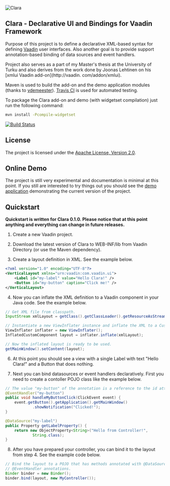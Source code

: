 ![Clara](https://github.com/tehapo/Clara/raw/99386831b5c2f3fc1e916180b1b60c796c2cd0ad/dist/img/clara-logo-150x174.png)

## Clara - Declarative UI and Bindings for Vaadin Framework

Purpose of this project is to define a declarative XML-based syntax for defining [Vaadin](https://vaadin.com) user interfaces. Also another goal is to provide support annotation-based binding of data sources and event handlers.

Project also serves as a part of my Master's thesis at the University of Turku and also derives from the work done by Joonas Lehtinen on his [xmlui Vaadin add-on](http://vaadin.
com/addon/xmlui).

Maven is used to build the add-on and the demo application modules (thanks to [vdemeester](https://github.com/vdemeester)). [Travis CI](http://travis-ci.org/) is used for automated testing.

To package the Clara add-on and demo (with widgetset compilation) just run the following command:
```bash
mvn install -Pcompile-widgetset
```

[![Build Status](https://secure.travis-ci.org/tehapo/Clara.png)](http://travis-ci.org/tehapo/Clara)

## License

The project is licensed under the [Apache License, Version 2.0](http://www.apache.org/licenses/LICENSE-2.0.html).

## Online Demo

The project is still very experimental and documentation is minimal at this point. If you still are interested to try things out you should see the [demo application](http://teemu.virtuallypreinstalled.com/clara) demonstrating the current version of the project.

## Quickstart

**Quickstart is written for Clara 0.1.0. Please notice that at this point anything and everything can change in future releases.**

1) Create a new Vaadin project.

2) Download the latest version of Clara to WEB-INF/lib from Vaadin Directory (or use the Maven dependency).

3) Create a layout definition in XML. See the example below.

```xml
<?xml version="1.0" encoding="UTF-8"?>
<VerticalLayout xmlns="urn:vaadin:com.vaadin.ui">
    <Label id="my-label" value="Hello Clara!" />
    <Button id="my-button" caption="Click me!" />
</VerticalLayout>
```

4) Now you can inflate the XML definition to a Vaadin component in your Java code. See the example below.

```java
// Get XML file from classpath.
InputStream xmlLayout = getClass().getClassLoader().getResourceAsStream("xml-layout.xml");

// Instantiate a new ViewInflater instance and inflate the XML to a CustomComponent.
ViewInflater inflater = new ViewInflater();
InflatedCustomComponent layout = inflater.inflate(xmlLayout);

// Now the inflated layout is ready to be used.
getMainWindow().setContent(layout);
```

6) At this point you should see a view with a single Label with text "Hello Clara!" and a Button that does nothing.

7) Next you can bind datasources or event handlers declaratively. First you need to create a contoller POJO class like the example below.

```java
// The value "my-button" of the annotation is a reference to the id attribute in the XML layout.
@EventHandler("my-button")
public void handleMyButtonClick(ClickEvent event) {
    event.getButton().getApplication().getMainWindow()
            .showNotification("Clicked!");
}

@DataSource("my-label")
public Property getLabelProperty() {
    return new ObjectProperty<String>("Hello from Controller!",
            String.class);
}
```

8) After you have prepared your controller, you can bind it to the layout from step 4. See the example code below.
```java
// Bind the layout to a POJO that has methods annotated with @DataSource and/or
// @EventHandler annotations.
Binder binder = new Binder();
binder.bind(layout, new MyController());
```
